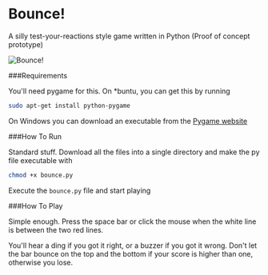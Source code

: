 Bounce!
======

A silly test-your-reactions style game written in Python 
(Proof of concept prototype)

![Bounce!](http://s13.postimg.org/s61oo047b/Screenshot.jpg)


###Requirements

You'll need pygame for this. On *buntu, you can get this by running

```bash
sudo apt-get install python-pygame
```

On Windows you can download an executable from the [Pygame website](http://www.pygame.org)


###How To Run

Standard stuff. Download all the files into a single directory and make the
py file executable with 

```bash
chmod +x bounce.py
```

Execute the `bounce.py` file and start playing


###How To Play

Simple enough. Press the space bar or click the mouse when the white line is 
between the two red lines.

You'll hear a ding if you got it right, or a buzzer if you got it wrong.
Don't let the bar bounce on the top and the bottom if your score is higher 
than one, otherwise you lose.
